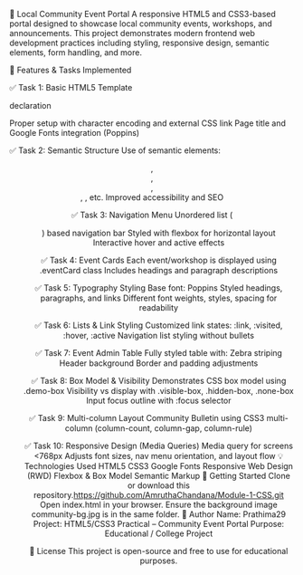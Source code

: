 🌟 Local Community Event Portal
A responsive HTML5 and CSS3-based portal designed to showcase local community events, workshops, and announcements. This project demonstrates modern frontend web development practices including styling, responsive design, semantic elements, form handling, and more.

📌 Features & Tasks Implemented


✅ Task 1: Basic HTML5 Template
<!DOCTYPE html> declaration
Proper <head> setup with character encoding and external CSS link
Page title and Google Fonts integration (Poppins)


✅ Task 2: Semantic Structure
Use of semantic elements: <header>, <nav>, <main>, <section>, <table>, etc.
Improved accessibility and SEO


✅ Task 3: Navigation Menu
Unordered list (<ul>) based navigation bar
Styled with flexbox for horizontal layout
Interactive hover and active effects


✅ Task 4: Event Cards
Each event/workshop is displayed using .eventCard class
Includes headings and paragraph descriptions


✅ Task 5: Typography Styling
Base font: Poppins
Styled headings, paragraphs, and links
Different font weights, styles, spacing for readability


✅ Task 6: Lists & Link Styling
Customized link states: :link, :visited, :hover, :active
Navigation list styling without bullets


✅ Task 7: Event Admin Table
Fully styled table with:
Zebra striping
Header background
Border and padding adjustments


✅ Task 8: Box Model & Visibility
Demonstrates CSS box model using .demo-box
Visibility vs display with .visible-box, .hidden-box, .none-box
Input focus outline with :focus selector


✅ Task 9: Multi-column Layout
Community Bulletin using CSS3 multi-column (column-count, column-gap, column-rule)


✅ Task 10: Responsive Design (Media Queries)
Media query for screens <768px
Adjusts font sizes, nav menu orientation, and layout flow
💡 Technologies Used
HTML5
CSS3
Google Fonts
Responsive Web Design (RWD)
Flexbox & Box Model
Semantic Markup
🚀 Getting Started
Clone or download this repository.https://github.com/AmruthaChandana/Module-1-CSS.git
Open index.html in your browser.
Ensure the background image community-bg.jpg is in the same folder.
🙌 Author
Name: Prathima29 Project: HTML5/CSS3 Practical – Community Event Portal
Purpose: Educational / College Project

📜 License
This project is open-source and free to use for educational purposes.

